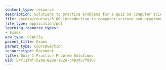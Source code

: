 ```yaml
---
content_type: resource
description: Solutions to practice problems for a quiz on computer science and programming.
file: /media/courses/6-00-introduction-to-computer-science-and-programming-fall-2008/54f11f0fb2ae829e182ec483d57f8307_quiz1_solution.pdf
file_type: application/pdf
learning_resource_types:
- Exams
ocw_type: OCWFile
parent_title: Exams
parent_type: CourseSection
resourcetype: Document
title: Quiz 1 Practice Problem Solutions
uid: 54f11f0f-b2ae-829e-182e-c483d57f8307
---
```


